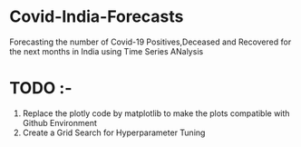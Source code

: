 # Covid-India-Forecasts
Forecasting the number of Covid-19 Positives,Deceased and Recovered for the next months in India using Time Series ANalysis
# TODO :- 
1) Replace the plotly code by matplotlib to make the plots compatible with Github Environment
2) Create a Grid Search for Hyperparameter Tuning
